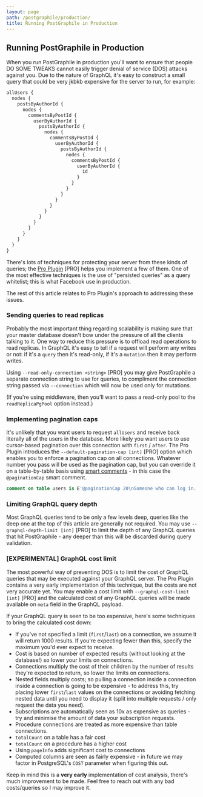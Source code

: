 ```yaml
---
layout: page
path: /postgraphile/production/
title: Running PostGraphile in Production
---
```


## Running PostGraphile in Production

When you run PostGraphile in production you'll want to ensure that people DO SOME TWEAKS
cannot easily trigger denial of service (DOS) attacks against you. Due to the
nature of GraphQL it's easy to construct a small query that could be very jkbkb
expensive for the server to run, for example:

```graphql
allUsers {
  nodes {
    postsByAuthorId {
      nodes {
        commentsByPostId {
          userByAuthorId {
            postsByAuthorId {
              nodes {
                commentsByPostId {
                  userByAuthorId {
                    postsByAuthorId {
                      nodes {
                        commentsByPostId {
                          userByAuthorId {
                            id
                          }
                        }
                      }
                    }
                  }
                }
              }
            }
          }
        }
      }
    }
  }
}
```

There's lots of techniques for protecting your server from these kinds of
queries; the [Pro Plugin](/postgraphile/plugins) [PRO] helps you implement a
few of them. One of the most effective techniques is the use of "persisted
queries" as a query whitelist; this is what Facebook use in production.

The rest of this article relates to Pro Plugin's approach to addressing these
issues.

### Sending queries to read replicas

Probably the most important thing regarding scalability is making sure that your
master database doesn't bow under the pressure of all the clients talking to it.
One way to reduce this pressure is to offload read operations to read replicas.
In GraphQL it's easy to tell if a request will perform any writes or not: if
it's a `query` then it's read-only, if it's a `mutation` then it may perform
writes.

Using `--read-only-connection <string>` [PRO] you may give PostGraphile a
separate connection string to use for queries, to compliment the connection
string passed via `--connection` which will now be used only for mutations.

(If you're using middleware, then you'll want to pass a read-only pool to the
`readReplicaPgPool` option instead.)

### Implementing pagination caps

It's unlikely that you want users to request `allUsers` and receive back
literally all of the users in the database. More likely you want users to use
cursor-based pagination over this connection with `first` / `after`. The Pro
Plugin introduces the `--default-pagination-cap [int]` [PRO] option which
enables you to enforce a pagination cap on all connections. Whatever number
you pass will be used as the pagination cap, but you can override it on a
table-by-table basis using [smart comments](/postgraphile/smart-comments/) - in this case the `@paginationCap` smart comment.

```sql
comment on table users is E'@paginationCap 20\nSomeone who can log in.';
```

### Limiting GraphQL query depth

Most GraphQL queries tend to be only a few levels deep, queries like the deep
one at the top of this article are generally not required. You may use
`--graphql-depth-limit [int]` [PRO] to limit the depth of any GraphQL queries
that hit PostGraphile - any deeper than this will be discarded during query
validation.

### [EXPERIMENTAL] GraphQL cost limit

The most powerful way of preventing DOS is to limit the cost of GraphQL queries
that may be executed against your GraphQL server. The Pro Plugin contains a
very early implementation of this technique, but the costs are not very
accurate yet. You may enable a cost limit with `--graphql-cost-limit [int]`
[PRO] and the calculated cost of any GraphQL queries will be made available on
`meta` field in the GraphQL payload.

If your GraphQL query is seen to be too expensive, here's some techniques to
bring the calculated cost down:

* If you've not specified a limit (`first`/`last`) on a connection, we assume
  it will return 1000 results. If you're expecting fewer than this, specify the
  maximum you'd ever expect to receive.
* Cost is based on number of expected results (without looking at the
  database!) so lower your limits on connections.
* Connections multiply the cost of their children by the number of results
  they're expected to return, so lower the limits on connections.
* Nested fields multiply costs; so pulling a connection inside a connection
  inside a connection is going to be expensive - to address this, try placing
  lower `first`/`last` values on the connections or avoiding fetching nested
  data until you need to display it (split into multiple requests / only
  request the data you need).
* Subscriptions are automatically seen as 10x as expensive as queries - try
  and minimise the amount of data your subscription requests.
* Procedure connections are treated as more expensive than table connections.
* `totalCount` on a table has a fair cost
* `totalCount` on a procedure has a higher cost
* Using `pageInfo` adds significant cost to connections
* Computed columns are seen as fairly expensive - in future we may factor in
  PostgreSQL's `COST` parameter when figuring this out.

Keep in mind this is a **very early** implementation of cost analysis, there's
much improvement to be made. Feel free to reach out with any bad costs/queries
so I may improve it.
